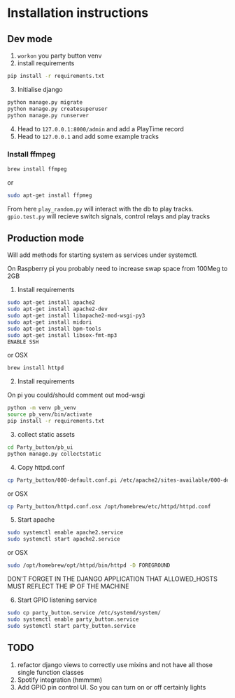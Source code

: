 # Installation instructions

## Dev mode
1. `workon` you party button venv
2. install requirements

``` bash
pip install -r requirements.txt
```

3. Initialise django
``` bash
python manage.py migrate
python manage.py createsuperuser
python manage.py runserver
```
4. Head to `127.0.0.1:8000/admin` and add a PlayTime record
5. Head to `127.0.0.1` and add some example tracks

### Install ffmpeg

``` bash
brew install ffmpeg
```
or

``` bash
sudo apt-get install ffpmeg
```

From here `play_random.py` will interact with the db to play tracks. `gpio.test.py` will recieve switch signals, control relays and play tracks


## Production mode

Will add methods for starting system as services under systemctl. 

On Raspberry pi you probably need to increase swap space from 100Meg to 2GB

1. Install requirements
``` bash
sudo apt-get install apache2
sudo apt-get install apache2-dev
sudo apt-get install libapache2-mod-wsgi-py3
sudo apt-get install midori
sudo apt-get install bpm-tools
sudo apt-get install libsox-fmt-mp3
ENABLE SSH
```
or OSX

``` bash
brew install httpd
```

2. Install requirements

On pi you could/should comment out mod-wsgi

``` bash
python -m venv pb_venv
source pb_venv/bin/activate
pip install -r requirements.txt
```

3. collect static assets

``` bash
cd Party_button/pb_ui
python manage.py collectstatic
```

4. Copy httpd.conf
``` bash
cp Party_button/000-default.conf.pi /etc/apache2/sites-available/000-default.conf
```
or OSX
``` bash
cp Party_button/httpd.conf.osx /opt/homebrew/etc/httpd/httpd.conf
```

5. Start apache
``` bash
sudo systemctl enable apache2.service
sudo systemctl start apache2.service
```
or OSX
``` bash
sudo /opt/homebrew/opt/httpd/bin/httpd -D FOREGROUND
```

DON'T FORGET IN THE DJANGO APPLICATION THAT ALLOWED_HOSTS MUST REFLECT THE IP OF THE MACHINE

6. Start GPIO listening service

``` bash
sudo cp party_button.service /etc/systemd/system/
sudo systemctl enable party_button.service
sudo systemctl start party_button.service
```

## TODO

1. refactor django views to correctly use mixins and not have all those single function classes
2. Spotify integration (hmmmm)
4. Add GPIO pin control UI. So you can turn on or off certainly lights